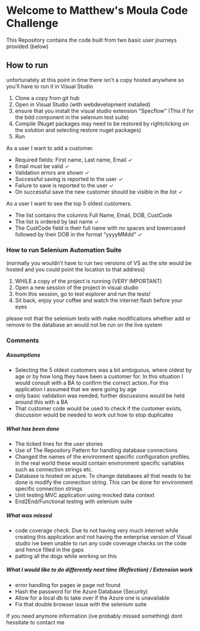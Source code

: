 # Welcome to Matthew's Moula Code Challenge
This Repository contains the code built from two basic user journeys provided (below) 
## How to run
unfortunately at this point in time there isn't a copy hosted anywhere so you'll have to run it in Visual Studio
 1.  Clone a copy from git hub
 2. Open in Visual Studio (with webdevelopment installed)
 3. ensure that you install the visual studio extension "Specflow" (This if for the bdd component in the selenium test suite)
 3. Compile (Nuget packages may need to be restored by rightclicking on the solution and selecting restore nuget packages)
 4. Run

As a user I want to add a customer.
- Required fields: First name, Last name, Email ✓
- Email must be valid ✓
- Validation errors are shown ✓
- Successful saving is reported to the user ✓
- Failure to save is reported to the user ✓
- On successful save the new customer should be visible in the list ✓

As a user I want to see the top 5 oldest customers.
- The list contains the columns Full Name, Email, DOB, CustCode
- The list is ordered by last name ✓
- The CustCode field is their full name with no spaces and lowercased followed by their DOB in the     format “yyyyMMdd” ✓

### How to run Selenium Automation Suite
(normally you wouldn't have to run two versions of VS as the site would be hosted and you could point the location to that address)
 1. WHILE a copy of the project is running (VERY IMPORTANT)
 2. Open a new session of the project in visual studio
 3. from this session, go to test explorer and run the tests!
 4. Sit back, enjoy your coffee and watch the internet flash before your eyes

please not that the selenium tests with make modifications whether add or remove to the database an would not be run on the live system

### Comments
##### Assumptions
- Selecting the 5 oldest customers was a bit ambiguous, where oldest by age or by how long they have been a customer for. In this situation I would consult with a BA to confirm the correct action. For this application I assumed that we were going by age
- only basic validation was needed, further discussions would be held around this with a BA
- That customer code would be used to check if the customer exists, discussion would be needed to work out how to stop duplicates
##### What has been done
- The ticked lines for the user stories
- Use of The Repository Pattern for handling database connections
- Changed the names of the environment specific configuration profiles. In the real world these would contain environment specific variables such as connection strings etc.
- Database is hosted on azure. To change databases all that needs to be done is modify the connection string. This can be done for environment specific connection strings
- Unit testing MVC application using mocked data context
- End2End/Functional testing with selenium suite


##### What was missed
- code coverage check. Due to not having very much internet while creating this application and not having the enterprise version of Visual studio ive been unable to run any code coverage checks on the code and hence filled in the gaps
 - patting all the dogs while working on this
 
##### What I would like to do differently next time (Reflection) / Extension work
- error handling for pages ie page not found 
- Hash the password for the Azure Database (Security)
- Allow for a local db to take over if the Azure one is unavailable
- Fix that double browser issue with the selenium suite


If you need anymore information (ive probably missed something) dont hessitate to contact me